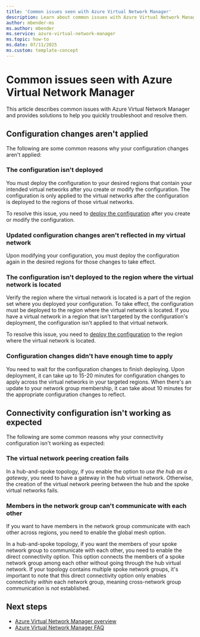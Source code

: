 ```yaml
---
title: 'Common issues seen with Azure Virtual Network Manager'
description: Learn about common issues with Azure Virtual Network Manager and how to resolve them quickly. Find solutions and troubleshoot effectively.
author: mbender-ms
ms.author: mbender
ms.service: azure-virtual-network-manager
ms.topic: how-to
ms.date: 07/11/2025
ms.custom: template-concept
---
```


# Common issues seen with Azure Virtual Network Manager

This article describes common issues with Azure Virtual Network Manager and provides solutions to help you quickly troubleshoot and resolve them.

## Configuration changes aren't applied 

The following are some common reasons why your configuration changes aren't applied:

### The configuration isn't deployed

You must deploy the configuration to your desired regions that contain your intended virtual networks after you create or modify the configuration. The configuration is only applied to the virtual networks after the configuration is deployed to the regions of those virtual networks.

To resolve this issue, you need to [deploy the configuration](./concept-deployments.md) after you create or modify the configuration.

### Updated configuration changes aren't reflected in my virtual network

Upon modifying your configuration, you must deploy the configuration again in the desired regions for those changes to take effect. 

### The configuration isn't deployed to the region where the virtual network is located

Verify the region where the virtual network is located is a part of the region set where you deployed your configuration. To take effect, the configuration must be deployed to the region where the virtual network is located. If you have a virtual network in a region that isn't targeted by the configuration's deployment, the configuration isn't applied to that virtual network.

To resolve this issue, you need to [deploy the configuration](./concept-deployments.md) to the region where the virtual network is located.

### Configuration changes didn't have enough time to apply

You need to wait for the configuration changes to finish deploying. Upon deployment, it can take up to 15-20 minutes for configuration changes to apply across the virtual networks in your targeted regions. When there's an update to your network group membership, it can take about 10 minutes for the appropriate configuration changes to reflect.


## Connectivity configuration isn't working as expected 

The following are some common reasons why your connectivity configuration isn't working as expected:

### The virtual network peering creation fails

In a hub-and-spoke topology, if you enable the option to *use the hub as a gateway*, you need to have a gateway in the hub virtual network. Otherwise, the creation of the virtual network peering between the hub and the spoke virtual networks fails. 

### Members in the network group can't communicate with each other

If you want to have members in the network group communicate with each other across regions, you need to enable the global mesh option.

In a hub-and-spoke topology, if you want the members of your spoke network group to communicate with each other, you need to enable the direct connectivity option. This option connects the members of a spoke network group among each other without going through the hub virtual network. If your topology contains multiple spoke network groups, it's important to note that this direct connectivity option only enables connectivity *within* each network group, meaning cross-network group communication is *not* established.

## Next steps

- [Azure Virtual Network Manager overview](overview.md)
- [Azure Virtual Network Manager FAQ](faq.md)

